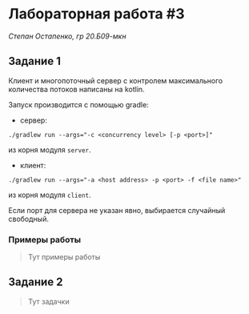 # Лабораторная работа #3
*Степан Остапенко, гр 20.Б09-мкн*

## Задание 1

Клиент и многопоточный сервер с контролем максимального количества
потоков написаны на kotlin.

Запуск производится с помощью gradle:

* сервер:
```shell
./gradlew run --args="-c <concurrency level> [-p <port>]"
```
из корня модуля `server`.

* клиент:
```shell
./gradlew run --args="-a <host address> -p <port> -f <file name>"
```
из корня модуля `client`.

Если порт для сервера не указан явно, выбирается случайный свободный.

### Примеры работы

> Тут примеры работы

## Задание 2

> Тут задачки